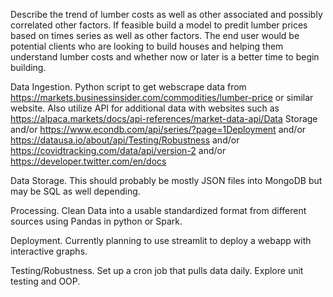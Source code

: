Describe the trend of lumber costs as well as other associated and possibly correlated other factors.  If feasible build a model to predit lumber prices based on times series as well as other factors.  The end user would be potential clients who are looking to build houses and helping them understand lumber costs and whether now or later is a better time to begin building.

Data Ingestion.  Python script to get webscrape data from https://markets.businessinsider.com/commodities/lumber-price or similar website.  Also utilize API for additional data with websites such as https://alpaca.markets/docs/api-references/market-data-api/Data Storage and/or https://www.econdb.com/api/series/?page=1Deployment and/or https://datausa.io/about/api/Testing/Robustness  and/or https://covidtracking.com/data/api/version-2 and/or https://developer.twitter.com/en/docs

Data Storage.  This should probably be mostly JSON files into MongoDB but may be SQL as well depending.

Processing.  Clean Data into a usable standardized format from different sources using Pandas in python or Spark.

Deployment.  Currently planning to use streamlit to deploy a webapp with interactive graphs.

Testing/Robustness.  Set up a cron job that pulls data daily.  Explore unit testing and OOP.
